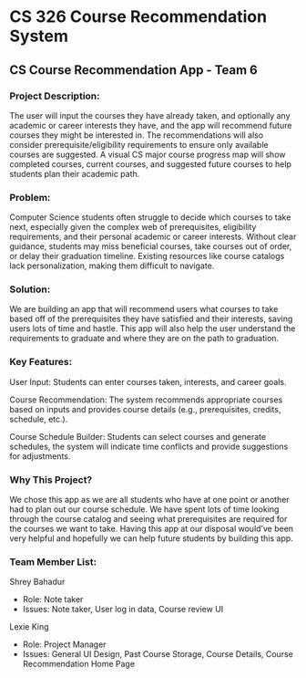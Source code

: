 # CS 326 Course Recommendation System

## CS Course Recommendation App - Team 6

### Project Description:
The user will input the courses they have already taken, and optionally any academic or career interests they have, and the app will recommend future courses they might be interested in.
The recommendations will also consider prerequisite/eligibility requirements to ensure only available courses are suggested.
A visual CS major course progress map will show completed courses, current courses, and suggested future courses to help students plan their academic path.
 
### Problem: 
Computer Science students often struggle to decide which courses to take next, especially given the complex web of prerequisites, eligibility requirements, and their personal academic or career interests.
Without clear guidance, students may miss beneficial courses, take courses out of order, or delay their graduation timeline. Existing resources like course catalogs lack personalization, making them difficult to navigate.


### Solution: 
We are building an app that will recommend users what courses to take based off of the prerequisites they have satisfied and their interests, saving users lots of time and hastle. This app will also help the user understand the requirements to graduate and where they are on the path to graduation.

### Key Features: 
User Input:
Students can enter courses taken, interests, and career goals.

Course Recommendation:
The system recommends appropriate courses based on inputs and provides course details (e.g., prerequisites, credits, schedule, etc.).

Course Schedule Builder:
Students can select courses and generate schedules, the system will indicate time conflicts and provide suggestions for adjustments.

### Why This Project? 
We chose this app as we are all students who have at one point or another had to plan out our course schedule. We have spent lots of time looking through the course catalog and seeing what prerequisites are required for the courses we want to take. Having this app at our disposal would’ve been very helpful and hopefully we can help future students by building this app. 

### Team Member List:
Shrey Bahadur
- Role: Note taker
- Issues: Note taker, User log in data, Course review UI

Lexie King
- Role: Project Manager
- Issues: General UI Design, Past Course Storage, Course Details, Course Recommendation Home Page
